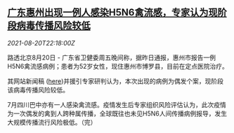 <!--1629498662000-->
[广东惠州出现一例人感染H5N6禽流感，专家认为现阶段病毒传播风险较低](https://cn.reuters.com/article/huizhou-woman-h5n6-0821-idCNKBS2FL28G)
------

<div><i>2021-08-20T22:18:00Z</i></div><p>路透北京8月20日 - 广东省卫健委周五晚间称，据昨日通报，惠州市报告一例H5N6禽流感病例；患者为52岁女性，现住惠州市博罗县，目前在定点医院治疗。</p><p>其网站新闻稿 (<a href="http://wsjkw.gd.gov.cn/zwyw_yqxx/content/post_3493984.html">here</a>)并援引专家研判认为，本次出现的病例为偶发个案，现阶段该病毒传播风险较低。</p><p>7月四川巴中亦有一人感染禽流感。疫情发生后专家组织风险评估认为，此次疫情为一次偶发的禽到人跨种属传播，全球既往也未见H5N6人间传播病例报导，发生大规模传播流行风险极低。（完）</p>
